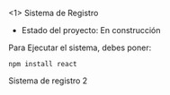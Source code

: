 <1> Sistema de Registro</h1>
- Estado del proyecto: En construcción

Para Ejecutar el sistema, debes poner:

```npm install react```

Sistema de registro 2
